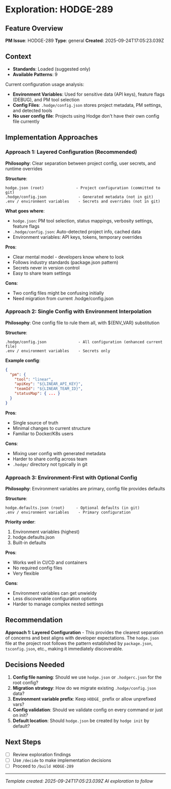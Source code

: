 # Exploration: HODGE-289

## Feature Overview
**PM Issue**: HODGE-289
**Type**: general
**Created**: 2025-09-24T17:05:23.039Z

## Context
- **Standards**: Loaded (suggested only)
- **Available Patterns**: 9

Current configuration usage analysis:
- **Environment Variables**: Used for sensitive data (API keys), feature flags (DEBUG), and PM tool selection
- **Config Files**: `.hodge/config.json` stores project metadata, PM settings, and detected tools
- **No user config file**: Projects using Hodge don't have their own config file currently

## Implementation Approaches

### Approach 1: Layered Configuration (Recommended)
**Philosophy**: Clear separation between project config, user secrets, and runtime overrides

**Structure**:
```
hodge.json (root)              - Project configuration (committed to git)
.hodge/config.json              - Generated metadata (not in git)
.env / environment variables    - Secrets and overrides (not in git)
```

**What goes where**:
- `hodge.json`: PM tool selection, status mappings, verbosity settings, feature flags
- `.hodge/config.json`: Auto-detected project info, cached data
- Environment variables: API keys, tokens, temporary overrides

**Pros**:
- Clear mental model - developers know where to look
- Follows industry standards (package.json pattern)
- Secrets never in version control
- Easy to share team settings

**Cons**:
- Two config files might be confusing initially
- Need migration from current .hodge/config.json

### Approach 2: Single Config with Environment Interpolation
**Philosophy**: One config file to rule them all, with ${ENV_VAR} substitution

**Structure**:
```
.hodge/config.json              - All configuration (enhanced current file)
.env / environment variables    - Secrets only
```

**Example config**:
```json
{
  "pm": {
    "tool": "linear",
    "apiKey": "${LINEAR_API_KEY}",
    "teamId": "${LINEAR_TEAM_ID}",
    "statusMap": { ... }
  }
}
```

**Pros**:
- Single source of truth
- Minimal changes to current structure
- Familiar to Docker/K8s users

**Cons**:
- Mixing user config with generated metadata
- Harder to share config across team
- `.hodge/` directory not typically in git

### Approach 3: Environment-First with Optional Config
**Philosophy**: Environment variables are primary, config file provides defaults

**Structure**:
```
hodge.defaults.json (root)     - Optional defaults (in git)
.env / environment variables    - Primary configuration
```

**Priority order**:
1. Environment variables (highest)
2. hodge.defaults.json
3. Built-in defaults

**Pros**:
- Works well in CI/CD and containers
- No required config files
- Very flexible

**Cons**:
- Environment variables can get unwieldy
- Less discoverable configuration options
- Harder to manage complex nested settings

## Recommendation
**Approach 1: Layered Configuration** - This provides the clearest separation of concerns and best aligns with developer expectations. The `hodge.json` file at the project root follows the pattern established by `package.json`, `tsconfig.json`, etc., making it immediately discoverable.

## Decisions Needed
1. **Config file naming**: Should we use `hodge.json` or `.hodgerc.json` for the root config?
2. **Migration strategy**: How do we migrate existing `.hodge/config.json` data?
3. **Environment variable prefix**: Keep `HODGE_` prefix or allow unprefixed vars?
4. **Config validation**: Should we validate config on every command or just on init?
5. **Default location**: Should `hodge.json` be created by `hodge init` by default?

## Next Steps
- [ ] Review exploration findings
- [ ] Use `/decide` to make implementation decisions
- [ ] Proceed to `/build HODGE-289`

---
*Template created: 2025-09-24T17:05:23.039Z*
*AI exploration to follow*
